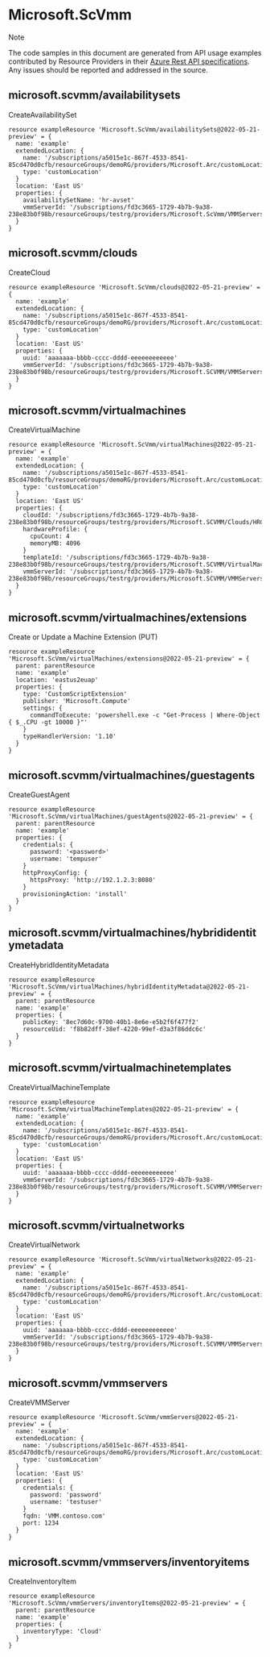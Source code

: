 # Microsoft.ScVmm
  
> [!NOTE]
> The code samples in this document are generated from API usage examples contributed by Resource Providers in their [Azure Rest API specifications](https://github.com/Azure/azure-rest-api-specs). Any issues should be reported and addressed in the source.


## microsoft.scvmm/availabilitysets

CreateAvailabilitySet
```bicep
resource exampleResource 'Microsoft.ScVmm/availabilitySets@2022-05-21-preview' = {
  name: 'example'
  extendedLocation: {
    name: '/subscriptions/a5015e1c-867f-4533-8541-85cd470d0cfb/resourceGroups/demoRG/providers/Microsoft.Arc/customLocations/contoso'
    type: 'customLocation'
  }
  location: 'East US'
  properties: {
    availabilitySetName: 'hr-avset'
    vmmServerId: '/subscriptions/fd3c3665-1729-4b7b-9a38-238e83b0f98b/resourceGroups/testrg/providers/Microsoft.ScVmm/VMMServers/ContosoVMMServer'
  }
}
```

## microsoft.scvmm/clouds

CreateCloud
```bicep
resource exampleResource 'Microsoft.ScVmm/clouds@2022-05-21-preview' = {
  name: 'example'
  extendedLocation: {
    name: '/subscriptions/a5015e1c-867f-4533-8541-85cd470d0cfb/resourceGroups/demoRG/providers/Microsoft.Arc/customLocations/contoso'
    type: 'customLocation'
  }
  location: 'East US'
  properties: {
    uuid: 'aaaaaaa-bbbb-cccc-dddd-eeeeeeeeeeee'
    vmmServerId: '/subscriptions/fd3c3665-1729-4b7b-9a38-238e83b0f98b/resourceGroups/testrg/providers/Microsoft.SCVMM/VMMServers/ContosoVMMServer'
  }
}
```

## microsoft.scvmm/virtualmachines

CreateVirtualMachine
```bicep
resource exampleResource 'Microsoft.ScVmm/virtualMachines@2022-05-21-preview' = {
  name: 'example'
  extendedLocation: {
    name: '/subscriptions/a5015e1c-867f-4533-8541-85cd470d0cfb/resourceGroups/demoRG/providers/Microsoft.Arc/customLocations/contoso'
    type: 'customLocation'
  }
  location: 'East US'
  properties: {
    cloudId: '/subscriptions/fd3c3665-1729-4b7b-9a38-238e83b0f98b/resourceGroups/testrg/providers/Microsoft.SCVMM/Clouds/HRCloud'
    hardwareProfile: {
      cpuCount: 4
      memoryMB: 4096
    }
    templateId: '/subscriptions/fd3c3665-1729-4b7b-9a38-238e83b0f98b/resourceGroups/testrg/providers/Microsoft.SCVMM/VirtualMachineTemplates/HRVirtualMachineTemplate'
    vmmServerId: '/subscriptions/fd3c3665-1729-4b7b-9a38-238e83b0f98b/resourceGroups/testrg/providers/Microsoft.SCVMM/VMMServers/ContosoVMMServer'
  }
}
```

## microsoft.scvmm/virtualmachines/extensions

Create or Update a Machine Extension (PUT)
```bicep
resource exampleResource 'Microsoft.ScVmm/virtualMachines/extensions@2022-05-21-preview' = {
  parent: parentResource 
  name: 'example'
  location: 'eastus2euap'
  properties: {
    type: 'CustomScriptExtension'
    publisher: 'Microsoft.Compute'
    settings: {
      commandToExecute: 'powershell.exe -c "Get-Process | Where-Object { $_.CPU -gt 10000 }"'
    }
    typeHandlerVersion: '1.10'
  }
}
```

## microsoft.scvmm/virtualmachines/guestagents

CreateGuestAgent
```bicep
resource exampleResource 'Microsoft.ScVmm/virtualMachines/guestAgents@2022-05-21-preview' = {
  parent: parentResource 
  name: 'example'
  properties: {
    credentials: {
      password: '<password>'
      username: 'tempuser'
    }
    httpProxyConfig: {
      httpsProxy: 'http://192.1.2.3:8080'
    }
    provisioningAction: 'install'
  }
}
```

## microsoft.scvmm/virtualmachines/hybrididentitymetadata

CreateHybridIdentityMetadata
```bicep
resource exampleResource 'Microsoft.ScVmm/virtualMachines/hybridIdentityMetadata@2022-05-21-preview' = {
  parent: parentResource 
  name: 'example'
  properties: {
    publicKey: '8ec7d60c-9700-40b1-8e6e-e5b2f6f477f2'
    resourceUid: 'f8b82dff-38ef-4220-99ef-d3a3f86ddc6c'
  }
}
```

## microsoft.scvmm/virtualmachinetemplates

CreateVirtualMachineTemplate
```bicep
resource exampleResource 'Microsoft.ScVmm/virtualMachineTemplates@2022-05-21-preview' = {
  name: 'example'
  extendedLocation: {
    name: '/subscriptions/a5015e1c-867f-4533-8541-85cd470d0cfb/resourceGroups/demoRG/providers/Microsoft.Arc/customLocations/contoso'
    type: 'customLocation'
  }
  location: 'East US'
  properties: {
    uuid: 'aaaaaaa-bbbb-cccc-dddd-eeeeeeeeeeee'
    vmmServerId: '/subscriptions/fd3c3665-1729-4b7b-9a38-238e83b0f98b/resourceGroups/testrg/providers/Microsoft.SCVMM/VMMServers/ContosoVMMServer'
  }
}
```

## microsoft.scvmm/virtualnetworks

CreateVirtualNetwork
```bicep
resource exampleResource 'Microsoft.ScVmm/virtualNetworks@2022-05-21-preview' = {
  name: 'example'
  extendedLocation: {
    name: '/subscriptions/a5015e1c-867f-4533-8541-85cd470d0cfb/resourceGroups/demoRG/providers/Microsoft.Arc/customLocations/contoso'
    type: 'customLocation'
  }
  location: 'East US'
  properties: {
    uuid: 'aaaaaaa-bbbb-cccc-dddd-eeeeeeeeeeee'
    vmmServerId: '/subscriptions/fd3c3665-1729-4b7b-9a38-238e83b0f98b/resourceGroups/testrg/providers/Microsoft.SCVMM/VMMServers/ContosoVMMServer'
  }
}
```

## microsoft.scvmm/vmmservers

CreateVMMServer
```bicep
resource exampleResource 'Microsoft.ScVmm/vmmServers@2022-05-21-preview' = {
  name: 'example'
  extendedLocation: {
    name: '/subscriptions/a5015e1c-867f-4533-8541-85cd470d0cfb/resourceGroups/demoRG/providers/Microsoft.Arc/customLocations/contoso'
    type: 'customLocation'
  }
  location: 'East US'
  properties: {
    credentials: {
      password: 'password'
      username: 'testuser'
    }
    fqdn: 'VMM.contoso.com'
    port: 1234
  }
}
```

## microsoft.scvmm/vmmservers/inventoryitems

CreateInventoryItem
```bicep
resource exampleResource 'Microsoft.ScVmm/vmmServers/inventoryItems@2022-05-21-preview' = {
  parent: parentResource 
  name: 'example'
  properties: {
    inventoryType: 'Cloud'
  }
}
```
